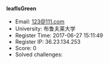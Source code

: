 #### leafIsGreen  

* Email: 123@111.com  
* University: 布鲁夫莱大学  
* Register Time: 2017-06-27 15:11:49  
* Register IP: 36.23.134.253  
* Score: 0  
* Solved challenges: 
